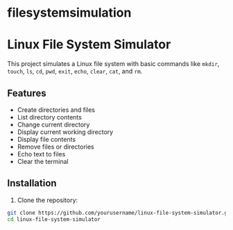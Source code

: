 # filesystemsimulation
# Linux File System Simulator

This project simulates a Linux file system with basic commands like `mkdir`, `touch`, `ls`, `cd`, `pwd`, `exit`, `echo`, `clear`, `cat`, and `rm`.

## Features

- Create directories and files
- List directory contents
- Change current directory
- Display current working directory
- Display file contents
- Remove files or directories
- Echo text to files
- Clear the terminal

## Installation

1. Clone the repository:

```sh
git clone https://github.com/yourusername/linux-file-system-simulator.git
cd linux-file-system-simulator
